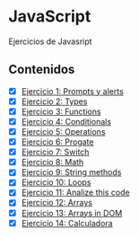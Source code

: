 # JavaScript
Ejercicios de Javasript

## Contenidos 
- [x] [Ejercicio 1: Prompts y alerts](Ejercicio01)
- [x] [Ejercicio 2: Types](Ejercicio02)
- [x] [Ejercicio 3: Functions](Ejercicio03)
- [x] [Ejercicio 4: Conditionals](Ejercicio04)
- [x] [Ejercicio 5: Operations](Ejercicio05)
- [x] [Ejercicio 6: Progate](Ejercicio06.png)
- [x] [Ejercicio 7: Switch](Ejercicio07)
- [x] [Ejercicio 8: Math](Ejercicio08)
- [x] [Ejercicio 9: String methods](Ejercicio09)
- [x] [Ejercicio 10: Loops](Ejercicio10)
- [x] [Ejercicio 11: Analize this code](Ejercicio11)
- [x] [Ejercicio 12: Arrays](Ejercicio12)
- [x] [Ejercicio 13: Arrays in DOM](Ejercicio13)
- [x] [Ejercicio 14: Calculadora](Ejercicio14)